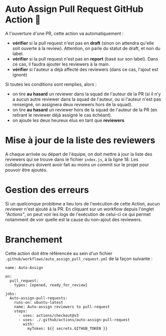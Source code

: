 
# Auto Assign Pull Request GitHub Action :mechanical_arm:

A l'ouverture d'une PR, cette action va automatiquement :
- **vérifier** si la pull request n'est pas en **draft** (sinon on attendra qu'elle soit ouverte à la review). Attention, on parle du statut de draft, et non du label.
- **vérifier** si la pull request n'est pas en **report** (basé sur son label). Dans ce cas, il faudra ajouter les reviewers à la main.
- **vérifier** si l'auteur a déjà affecté des reviewers (dans ce cas, l'ajout est ignoré)

Si toutes les conditions sont remplies, alors :
- on tire **au hasard** un reviewer dans la squad de l'auteur de la PR (si il n'y a aucun autre reviewer dans la squad de l'auteur, ou si l'auteur n'est pas renseigné, on assignera deux reviewers hors de la squad).
- on tire **au hasard** un reviewer hors de la squad de l'auteur de la PR (en retirant le reviewer déjà assigné le cas échéant).
- on ajoute les deux heureux élus en tant que **reviewers**

# Mise à jour de la liste des reviewers

A chaque arrivée ou départ de l'équipe, on doit mettre à jour la liste des reviewers qui se trouve dans le fichier `index.js`, à la ligne 18.
Les collaborateurs doivent avoir fait au moins un commit sur le projet pour pouvoir être ajoutés.

# Gestion des erreurs

Si un quelconque problème a lieu lors de l'exécution de cette Action, aucun reviewer n'est ajouté à la PR.
En cliquant sur un workflow depuis l'onglet _"Actions"_, on peut voir les logs de l'exécution de celui-ci ce qui permet notamment de voir quelle est la cause du non-ajout des reviewers.

# Branchement

Cette action doit être référencée au sein d'un fichier `.github/workflows/auto_assign_pull_request.yml` de la façon suivante :

```
name: Auto-Assign

on:
  pull_request:
    types: [opened, ready_for_review]

jobs:
  Auto-assign-pull-requests:
    runs-on: ubuntu-latest
    name: Auto-assign reviewers to pull-request
    steps:
      - uses: actions/checkout@v3
      - uses: ./.github/actions/auto-assign-pull-request
        with:
          myToken: ${{ secrets.GITHUB_TOKEN }}
```
